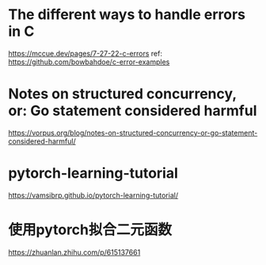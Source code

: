 # The different ways to handle errors in C
https://mccue.dev/pages/7-27-22-c-errors
ref: https://github.com/bowbahdoe/c-error-examples

# Notes on structured concurrency, or: Go statement considered harmful
https://vorpus.org/blog/notes-on-structured-concurrency-or-go-statement-considered-harmful/

# pytorch-learning-tutorial
https://vamsibrp.github.io/pytorch-learning-tutorial/

# 使用pytorch拟合二元函数
https://zhuanlan.zhihu.com/p/615137661